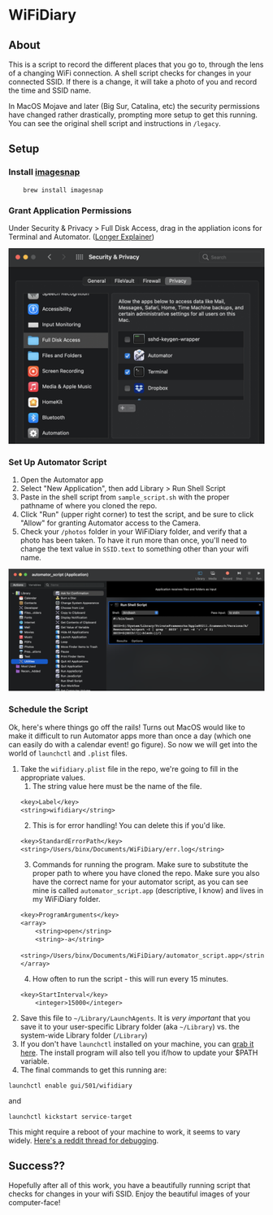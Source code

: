 WiFiDiary
=========
## About
This is a script to record the different places that you go to, through the lens of a changing WiFi connection. A shell script checks for changes in your connected SSID. If there is a change, it will take a photo of you and record the time and SSID name.

In MacOS Mojave and later (Big Sur, Catalina, etc) the security permissions have changed rather drastically, prompting more setup to get this running. You can see the original shell script and instructions in `/legacy`.

## Setup

### Install [imagesnap](https://github.com/rharder/imagesnap)

		brew install imagesnap

### Grant Application Permissions

Under Security & Privacy > Full Disk Access, drag in the appliation icons for Terminal and Automator. ([Longer Explainer](https://osxdaily.com/2020/04/27/fix-cron-permissions-macos-full-disk-access/))

!["granting permissions"](./tutorial/security.png?raw=true "granting permissions")

### Set Up Automator Script
1. Open the Automator app
2. Select "New Application", then add Library > Run Shell Script
3. Paste in the shell script from `sample_script.sh` with the proper pathname of where you cloned the repo.
4. Click "Run" (upper right corner) to test the script, and be sure to click "Allow" for granting Automator access to the Camera.
5. Check your `/photos` folder in your WiFiDiary folder, and verify that a photo has been taken. To have it run more than once, you'll need to change the text value in `SSID.text` to something other than your wifi name.

!["adding script"](./tutorial/automator.png?raw=true "adding script")

### Schedule the Script
Ok, here's where things go off the rails! Turns out MacOS would like to make it difficult to run Automator apps more than once a day (which one can easily do with a calendar event! go figure). So now we will get into the world of `launchctl` and `.plist` files.
1. Take the `wifidiary.plist` file in the repo, we're going to fill in the appropriate values.
	1. The string value here must be the name of the file.
	```
	<key>Label</key>
	<string>wifidiary</string>
	```
	2. This is for error handling! You can delete this if you'd like.
	```
	<key>StandardErrorPath</key>
	<string>/Users/binx/Documents/WiFiDiary/err.log</string>
	```
	3. Commands for running the program. Make sure to substitute the proper path to where you have cloned the repo. Make sure you also have the correct name for your automator script, as you can see mine is called `automator_script.app` (descriptive, I know) and lives in my WiFiDiary folder.
	```
	<key>ProgramArguments</key>
    <array>
        <string>open</string>
        <string>-a</string>
        <string>/Users/binx/Documents/WiFiDiary/automator_script.app</string>
    </array>
	```
	4. How often to run the script - this will run every 15 minutes.
	```
	<key>StartInterval</key>
		<integer>15000</integer>
	```
2. Save this file to `~/Library/LaunchAgents`. It is *very important* that you save it to your user-specific Library folder (aka `~/Library`) vs. the system-wide Library folder (`/Library`)
3. If you don't have `launchctl` installed on your machine, you can [grab it here](https://webinstall.dev/serviceman/). The install program will also tell you if/how to update your $PATH variable.
4. The final commands to get this running are:
```
launchctl enable gui/501/wifidiary
```
and
```
launchctl kickstart service-target	
```
This might require a reboot of your machine to work, it seems to vary widely. [Here's a reddit thread for debugging](https://www.reddit.com/r/MacOS/comments/kbko61/launchctl_broken/).

## Success??
Hopefully after all of this work, you have a beautifully running script that checks for changes in your wifi SSID. Enjoy the beautiful images of your computer-face!